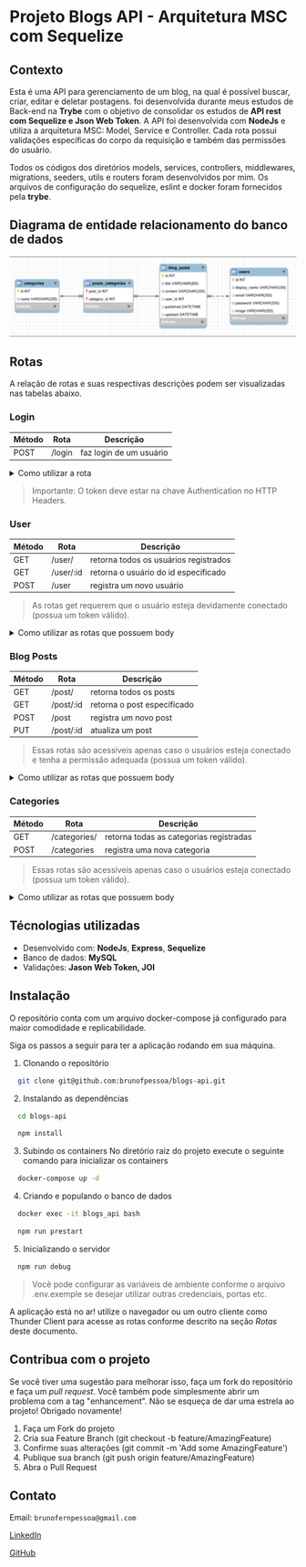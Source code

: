 # Projeto Blogs API - Arquitetura MSC com Sequelize

## Contexto
Esta é uma API para gerenciamento de um blog, na qual é possível buscar, criar, editar e deletar postagens. foi desenvolvida durante meus estudos de Back-end na __Trybe__ com o objetivo de consolidar os estudos de __API rest com Sequelize e Json Web Token__. A API foi desenvolvida com __NodeJs__ e utiliza a arquitetura MSC: Model, Service e Controller. Cada rota possui validações específicas do corpo da requisição e também das permissões do usuário.

Todos os códigos dos diretórios models, services, controllers, middlewares, migrations, seeders, utils e routers foram desenvolvidos por mim. Os arquivos de configuração do sequelize, eslint e docker foram fornecidos pela __trybe__.

## Diagrama de entidade relacionamento do banco de dados

![diagrama entidade relacionamento](./images/diagrama-er.png)

## Rotas

A relação de rotas e suas respectivas descrições podem ser visualizadas nas tabelas abaixo.

### Login
|Método|Rota|Descrição|
|-|-|-|
|POST|/login|faz login de um usuário|

<details>
<summary>Como utilizar a rota</summary>

1. Login de um usuário já cadastrado

  - O corpo da requisição deverá seguir o formato abaixo:
  
  ```js
  {
    "email": "lewishamilton@gmail.com",
    "password": "123456"
  }
  ```

  - Caso não haja erro de validação o retorno deve ser um json web token.
  ```js
  {
    "token": "eyJhbGciOiJIUzI1NiIsInR5cCI6IkpXVCJ9.eyJwYXlsb2FkIjp7ImlkIjo1LCJkaXNwbGF5TmFtZSI6InVzdWFyaW8gZGUgdGVzdGUiLCJlbWFpbCI6InRlc3RlQGVtYWlsLmNvbSIsImltYWdlIjoibnVsbCJ9LCJpYXQiOjE2MjAyNDQxODcsImV4cCI6MTYyMDY3NjE4N30.Roc4byj6mYakYqd9LTCozU1hd9k_Vw5IWKGL4hcCVG8"
  }
  ```
</details>

> Importante: O token deve estar na chave Authentication no HTTP Headers.

### User
|Método|Rota|Descrição|
|-|-|-|
|GET|/user/|retorna todos os usuários registrados|
|GET|/user/:id|retorna o usuário do id especificado|
|POST|/user|registra um novo usuário|

> As rotas get requerem que o usuário esteja devidamente conectado (possua um token válido).

<details>
<summary>Como utilizar as rotas que possuem body</summary>

1. Registro de novo user

  - O corpo da requisição deverá seguir o formato abaixo:
  
  ```js
  {
    "displayName": "Brett Wiltshire",
    "email": "brett@email.com",
    "password": "123456",
    "image": "http://4.bp.blogspot.com/_YA50adQ-7vQ/S1gfR_6ufpI/AAAAAAAAAAk/1ErJGgRWZDg/S45/brett.png"
    // a imagem não é obrigatória
  }
  ```

  - Caso não haja erro de validação o retorno deve ser um json web token.
  ```js
  {
    "token": "eyJhbGciOiJIUzI1NiIsInR5cCI6IkpXVCJ9.eyJwYXlsb2FkIjp7ImlkIjo1LCJkaXNwbGF5TmFtZSI6InVzdWFyaW8gZGUgdGVzdGUiLCJlbWFpbCI6InRlc3RlQGVtYWlsLmNvbSIsImltYWdlIjoibnVsbCJ9LCJpYXQiOjE2MjAyNDQxODcsImV4cCI6MTYyMDY3NjE4N30.Roc4byj6mYakYqd9LTCozU1hd9k_Vw5IWKGL4hcCVG8"
  }
  ```

</details>

### Blog Posts
|Método|Rota|Descrição|
|-|-|-|
|GET|/post/|retorna todos os posts|
|GET|/post/:id|retorna o post especificado|
|POST|/post|registra um novo post|
|PUT|/post/:id|atualiza um post|

> Essas rotas são acessíveis apenas caso o usuários esteja conectado e tenha a permissão adequada (possua um token válido).

<details>
<summary>Como utilizar as rotas que possuem body</summary>

1. Registro de novo post

  - O corpo da requisição deverá seguir o formato abaixo:
  
  ```js
  {
    "title": "Latest updates, August 1st",
    "content": "The whole text for the blog post goes here in this key",
    "categoryIds": [1, 2]
  }
  ```

  - Caso não haja erro de validação o resultado esperado deve ser algo como:
  ```js
  {
    "id": 3,
    "title": "Latest updates, August 1st",
    "content": "The whole text for the blog post goes here in this key",
    "userId": 1,
    "updated": "2022-05-18T18:00:01.196Z",
    "published": "2022-05-18T18:00:01.196Z"
  }
  ```

2. Atualização de post
  - O corpo da requisição deverá seguir o formato abaixo:
  
  ```js
  {
    "title": "Latest updates, August 1st",
    "content": "The whole text for the blog post goes here in this key"
  }
  ```

  - Caso não haja erro de validação o resultado esperado deve ser algo como:

  ```js
  {
    "id": 3,
    "title": "Latest updates, August 1st",
    "content": "The whole text for the blog post goes here in this key",
    "userId": 1,
    "published": "2022-05-18T18:00:01.000Z",
    "updated": "2022-05-18T18:07:32.000Z",
    "user": {
      "id": 1,
      "displayName": "Lewis Hamilton",
      "email": "lewishamilton@gmail.com",
      "image": "https://upload.wikimedia.org/wikipedia/commons/1/18/Lewis_Hamilton_2016_Malaysia_2.jpg"
    },
    "categories": [
      {
        "id": 1,
        "name": "Inovação"
      },
      {
        "id": 2,
        "name": "Escola"
      }
    ]
  }
  ```
</details>

### Categories
|Método|Rota|Descrição|
|-|-|-|
|GET|/categories/|retorna todas as categorias registradas|
|POST|/categories|registra uma nova categoria|

> Essas rotas são acessíveis apenas caso o usuários esteja conectado (possua um token válido).

<details>
<summary>Como utilizar as rotas que possuem body</summary>

1. Registro de nova categoria

  - O corpo da requisição deverá seguir o formato abaixo:
  
  ```js
  {
    "name": "Typescript"
  }
  ```

  - Caso não haja erro de validação o retorno deve ser:
  ```js
  {
    "id": 3,
    "name": "Typescript"
  }
  ```

</details>

## Técnologias utilizadas
- Desenvolvido com: __NodeJs__, __Express__, __Sequelize__
- Banco de dados: __MySQL__
- Validações: __Jason Web Token, JOI__

## Instalação

O repositório conta com um arquivo docker-compose já configurado para maior comodidade e replicabilidade.

Siga os passos a seguir para ter a aplicação rodando em sua máquina.

1. Clonando o repositório
  ```sh
    git clone git@github.com:brunofpessoa/blogs-api.git
  ```
2. Instalando as dependências
  ```sh
    cd blogs-api
  ```
  ```sh
    npm install
  ```
3. Subindo os containers
No diretório raiz do projeto execute o seguinte comando para inicializar os containers
  ```sh
    docker-compose up -d
  ```
4. Criando e populando o banco de dados
  ```sh
    docker exec -it blogs_api bash
  ```
  ```sh
    npm run prestart
  ```
5. Inicializando o servidor
  ``` sh
    npm run debug
  ```
> Você pode configurar as variáveis de ambiente conforme o arquivo .env.exemple se desejar utilizar outras credenciais, portas etc.

A aplicação está no ar! utilize o navegador ou um outro cliente como Thunder Client para acesse as rotas conforme descrito na seção _Rotas_ deste documento.

## Contribua com o projeto
Se você tiver uma sugestão para melhorar isso, faça um fork do repositório e faça um _pull request_. Você também pode simplesmente abrir um problema com a tag "enhancement". Não se esqueça de dar uma estrela ao projeto! Obrigado novamente!

1. Faça um Fork do projeto
2. Cria sua Feature Branch (git checkout -b feature/AmazingFeature)
3. Confirme suas alterações (git commit -m 'Add some AmazingFeature')
4. Publique sua branch (git push origin feature/AmazingFeature)
5. Abra o Pull Request

## Contato

Email: `brunofernpessoa@gmail.com`

[LinkedIn](https://www.linkedin.com/in/brunofpessoa/)

[GitHub](https://github.com/brunofpessoa/)